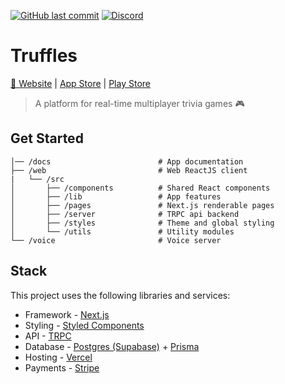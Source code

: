 [![GitHub last commit](https://img.shields.io/github/last-commit/kyh/truffles)](https://github.com/kyh/truffles)
[![Discord](https://img.shields.io/badge/Discord-Join%20Chat-%237289DA)](https://discord.gg/Rt8ygmQ4fk)

# Truffles

[🚀 Website]() | [App Store]() | [Play Store]()

> A platform for real-time multiplayer trivia games 🎮

## Get Started

```
│── /docs                        # App documentation
├── /web                         # Web ReactJS client
|   └── /src
│       ├── /components          # Shared React components
│       ├── /lib                 # App features
│       ├── /pages               # Next.js renderable pages
│       ├── /server              # TRPC api backend
│       ├── /styles              # Theme and global styling
│       └── /utils               # Utility modules
└── /voice                       # Voice server
```

## Stack

This project uses the following libraries and services:

- Framework - [Next.js](https://nextjs.org)
- Styling - [Styled Components](https://styled-components.com/)
- API - [TRPC](https://trpc.io/)
- Database - [Postgres (Supabase)](https://supabase.com) + [Prisma](https://www.prisma.io)
- Hosting - [Vercel](https://vercel.com)
- Payments - [Stripe](https://stripe.com)
